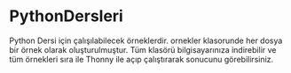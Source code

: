 # PythonDersleri

Python Dersi için çalışılabilecek örneklerdir. ornekler klasorunde her dosya bir örnek olarak oluşturulmuştur.
Tüm klasörü bilgisayarınıza indirebilir ve tüm örnekleri sıra ile Thonny ile açıp çalıştırarak sonucunu görebilirsiniz. 